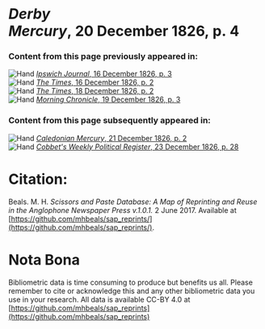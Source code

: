 # *Derby Mercury*, 20 December 1826, p. 4  
  
### Content from this page previously appeared in:  
![Hand](http://scissorsandpaste.net/wp-content/uploads/2017/06/smallhandpointer.png) [*Ipswich Journal*, 16 December 1826, p. 3](https://mhbeals.github.io/sap_html/Ipswich-Journal/Ipswich-Journal-16-December-1826-p-3)  
![Hand](http://scissorsandpaste.net/wp-content/uploads/2017/06/smallhandpointer.png) [*The Times*, 16 December 1826, p. 2](https://mhbeals.github.io/sap_html/The-Times/The-Times-16-December-1826-p-2)  
![Hand](http://scissorsandpaste.net/wp-content/uploads/2017/06/smallhandpointer.png) [*The Times*, 18 December 1826, p. 2](https://mhbeals.github.io/sap_html/The-Times/The-Times-18-December-1826-p-2)  
![Hand](http://scissorsandpaste.net/wp-content/uploads/2017/06/smallhandpointer.png) [*Morning Chronicle*, 19 December 1826, p. 3](https://mhbeals.github.io/sap_html/Morning-Chronicle/Morning-Chronicle-19-December-1826-p-3)  
  
### Content from this page subsequently appeared in:  
![Hand](http://scissorsandpaste.net/wp-content/uploads/2017/06/smallhandpointer.png) [*Caledonian Mercury*, 21 December 1826, p. 2](https://mhbeals.github.io/sap_html/Caledonian-Mercury/Caledonian-Mercury-21-December-1826-p-2)  
![Hand](http://scissorsandpaste.net/wp-content/uploads/2017/06/smallhandpointer.png) [*Cobbet's Weekly Political Register*, 23 December 1826, p. 28](https://mhbeals.github.io/sap_html/Cobbet's-Weekly-Political-Register/Cobbet's-Weekly-Political-Register-23-December-1826-p-28)  


# Citation: 

Beals. M. H. *Scissors and Paste Database: A Map of Reprinting and Reuse in the Anglophone Newspaper Press v.1.0.1.* 2 June 2017. Available at [https://github.com/mhbeals/sap_reprints/](https://github.com/mhbeals/sap_reprints/). 

# Nota Bona

Bibliometric data is time consuming to produce but benefits us all. Please remember to cite or acknowledge this and any other bibliometric data you use in your research. All data is available CC-BY 4.0 at [https://github.com/mhbeals/sap_reprints](https://github.com/mhbeals/sap_reprints)